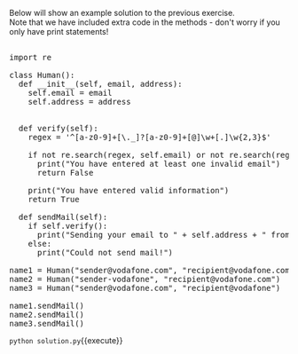 Below will show an example solution to the previous exercise.
<br>
Note that we have included extra code in the methods - don't worry if you only have print statements!

<pre class="file" data-filename="solution.py" data-target="replace">

import re

class Human():
  def __init__(self, email, address):
    self.email = email
    self.address = address
    

  def verify(self):
    regex = '^[a-z0-9]+[\._]?[a-z0-9]+[@]\w+[.]\w{2,3}$'
    
    if not re.search(regex, self.email) or not re.search(regex, self.address):   
      print("You have entered at least one invalid email")
      return False
      
    print("You have entered valid information")
    return True

  def sendMail(self):
    if self.verify():
      print("Sending your email to " + self.address + " from " + self.email)
    else:
      print("Could not send mail!")

name1 = Human("sender@vodafone.com", "recipient@vodafone.com")
name2 = Human("sender-vodafone", "recipient@vodafone.com")
name3 = Human("sender@vodafone.com", "recipient@vodafone")

name1.sendMail()
name2.sendMail()
name3.sendMail()
</pre>

`python solution.py`{{execute}}
